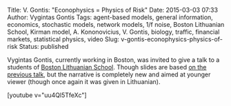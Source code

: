 Title: V. Gontis: "Econophysics = Physics of Risk"
Date: 2015-03-03 07:33
Author: Vygintas Gontis
Tags: agent-based models, general information, economics, stochastic models, network models, 1/f noise, Boston Lithuanian School, Kirman model, A. Kononovicius, V. Gontis, biology, traffic, financial markets, statistical physics, video
Slug: v-gontis-econophysics-physics-of-risk
Status: published

Vygintas
Gontis, currently working in Boston, was invited to give a talk to a
students of [Boston Lithuanian School](https://www.blsm.org/). Though
slides are based [on the previous
talk]({filename}/articles/2013/cafe-scientifique-physics-of-risk-more-physics-less-risk-video.md),
but the narrative is completely new and aimed at younger viewer (though
once again it was given in Lithuanian).

[youtube v="uu4Ql5TfeXc"]
